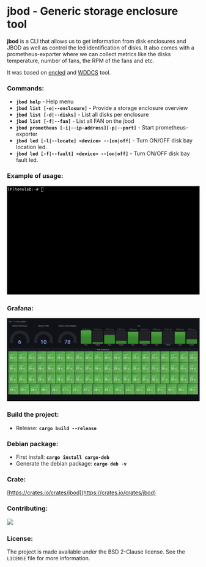 # jbod - Generic storage enclosure tool

<b>jbod</b> is a CLI that allows us to get information from disk enclosures and JBOD as well as control the led identification of disks. It also comes with a prometheus-exporter where we can collect metrics like the disks temperature, number of fans, the RPM of the fans and etc.

It was based on [encled](https://github.com/r5r3/encled) and [WDDCS](https://documents.westerndigital.com/content/dam/doc-library/en_us/assets/public/western-digital/product/platforms/ultrastar-data60-hybrid-platform/user-guide-ultrastar-data60.pdf) tool.

### Commands:
* <b>```jbod help```</b> - Help menu
* <b>```jbod list [-e|--enclosure]```</b> - Provide a storage enclosure overview
* <b>```jbod list [-d|--disks]```</b> - List all disks per enclosure 
* <b>```jbod list [-f|--fan]```</b> - List all FAN on the jbod
* <b>```jbod prometheus [-i|--ip-address][-p|--port]```</b> - Start prometheus-exporter 
* <b>```jbod led [-l|--locate] <device> --[on|off]```</b> - Turn ON/OFF disk bay location led.
* <b>```jbod led [-f|--fault] <device> --[on|off]```</b> - Turn ON/OFF disk bay fault led.

### Example of usage:
![jbod-cli](https://raw.githubusercontent.com/Gandi/jbod-rs/release/gif/jbod.gif)
 
### Grafana:
![graphana](https://raw.githubusercontent.com/Gandi/jbod-rs/release/gif/jbod-exporter.gif)

### Build the project:
* Release: <b>```cargo build --release```</b>

### Debian package:
* First install: <b>```cargo install cargo-deb```</b>
* Generate the debian package: <b>```cargo deb -v```</b>

### Crate:
[https://crates.io/crates/jbod](https://crates.io/crates/jbod)

### Contributing:
<a href="https://github.com/Gandi/jbod-rs/graphs/contributors">
  <img src="https://contributors-img.web.app/image?repo=Gandi/jbod-rs" />
</a>

### License:

The project is made available under the BSD 2-Clause license. See the `LICENSE` file for more information.

